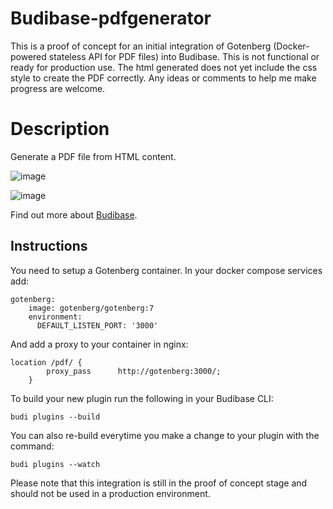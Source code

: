 # Budibase-pdfgenerator
This is a proof of concept for an initial integration of Gotenberg (Docker-powered stateless API for PDF files) into Budibase. This is not functional or ready for production use.
The html generated does not yet include the css style to create the PDF correctly.
Any ideas or comments to help me make progress are welcome.

# Description
Generate a PDF file from HTML content.

![image](https://github.com/diogenesbrussels/budibase-pdfgenerator/assets/91942877/845b2e17-df4b-4114-97ce-0a78ca54b0ee)

![image](https://github.com/diogenesbrussels/budibase-pdfgenerator/assets/91942877/b16811f8-2c63-4e77-b1e6-e6ff008e0899)

Find out more about [Budibase](https://github.com/Budibase/budibase).

## Instructions

You need to setup a Gotenberg container.
In your docker compose services add:
```
gotenberg:
    image: gotenberg/gotenberg:7
    environment:
      DEFAULT_LISTEN_PORT: '3000'
```

And add a proxy to your container in nginx:
```
location /pdf/ {
        proxy_pass      http://gotenberg:3000/;
    }
```

To build your new  plugin run the following in your Budibase CLI:
```
budi plugins --build
```

You can also re-build everytime you make a change to your plugin with the command:
```
budi plugins --watch
```

Please note that this integration is still in the proof of concept stage and should not be used in a production environment.
